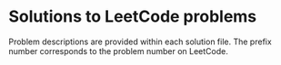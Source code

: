 # Solutions to LeetCode problems

Problem descriptions are provided within each solution file.
The prefix number corresponds to the problem number on LeetCode.